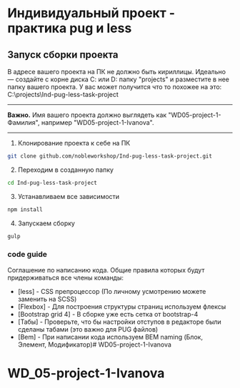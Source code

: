 ﻿# Индивидуальный проект - практика pug и less

## Запуск сборки проекта
В адресе вашего проекта на ПК не должно быть кириллицы. Идеально — создайте с корне диска С: или D: папку "projects" и разместите в нее папку вашего проекта. У вас может получится что то похожее на это: C:\projects\Ind-pug-less-task-project

----

**Важно.** Имя вашего проекта должно выглядеть как "WD05-project-1-Фамилия", например "WD05-project-1-Ivanova".

----

1. Клонирование проекта к себе на ПК               
```sh
git clone github.com/nobleworkshop/Ind-pug-less-task-project.git
```

2. Переходим в созданную папку
```sh
cd Ind-pug-less-task-project
```

3. Устанавливаем все зависимости
```sh
npm install
```

4. Запускаем сборку
```sh
gulp
```


### code guide

Соглашение по написанию кода. Общие правила которых будут придерживаться все члены команды:

* [less] - CSS препроцессор (По личному усмотрению можете заменить на SCSS)
* [Flexbox] - Для построения структуры страниц используем флексы
* [Bootstrap grid 4] - В сборке уже есть сетка от bootstrap-4
* [Табы] - Проверьте, что бы настройки отступов в редакторе были сделаны табами (это важно для PUG файлов)
* [Bem] - При написании кода используем BEM naming (Блок, Элемент, Модификатор)# WD05-project-1-Ivanova
 

# WD_05-project-1-Ivanova
